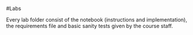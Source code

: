 #Labs

Every lab folder consist of the notebook (instructions and implementation), the requirements file and basic sanity tests given by the course staff.
